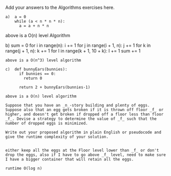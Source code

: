 Add your answers to the Algorithms exercises here.

```
a)  a = 0
    while (a < n * n * n):
      a = a + n * n
```
above is a O(n) level Algorithm

b)  sum = 0
    for i in range(n):
      i += 1
      for j in range(i + 1, n):
        j += 1
        for k in range(j + 1, n):
          k += 1
          for l in range(k + 1, 10 + k):
            l += 1
            sum += 1
```
above is a O(n^3) level algorithm

c)  def bunnyEars(bunnies):
      if bunnies == 0:
        return 0

      return 2 + bunnyEars(bunnies-1)

above is a O(n) level algorithm 

Suppose that you have an _n_-story building and plenty of eggs. Suppose also that an egg gets broken if it is thrown off floor _f_ or higher, and doesn't get broken if dropped off a floor less than floor _f_. Devise a strategy to determine the value of _f_ such that the number of dropped eggs is minimized.

Write out your proposed algorithm in plain English or pseudocode and give the runtime complexity of your solution.


either keep all the eggs at the Floor level lower than _f_ or don't drop the eggs, also if I have to go above _f_ level, need to make sure I have a bigger container that will retain all the eggs.

runtime O(log n)